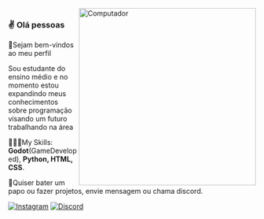 <img src="https://github.com/PedrombLima/Pedromblima/assets/168848343/5039edbd-6c88-46de-904d-d74ce8cc9ba4" width="360px" align="right" alt="Computador">

### ✌️ Olá pessoas

🔮Sejam bem-vindos ao meu perfil

Sou estudante do ensino médio e no momento estou expandindo meus conhecimentos sobre programação visando um futuro trabalhando na área

👨🏽‍💻My Skills: <b>Godot</b>(GameDeveloped), <b>Python, HTML, CSS</b>.

👻Quiser bater um papo ou fazer projetos, envie mensagem ou chama discord.

[![Instagram](https://img.shields.io/badge/Instagram-DF0174.svg?style=for-the-badge&logo=Instagram&logoColor=white)](https://www.instagram.com/pihedoo/)
[![Discord](https://img.shields.io/badge/Discord-7289DA?style=for-the-badge&logo=discord&logoColor=white)](https://discord.gg/F6SmKRYYS3)

<!--
*** Obrigado por estar vendo o meu README. Se você tiver alguma sugestão
*** que possa melhorá-lo ainda mais dê um fork no repositório e crie uma OR
*** ou abra uma Issue com a tag "sugestão".
-->
